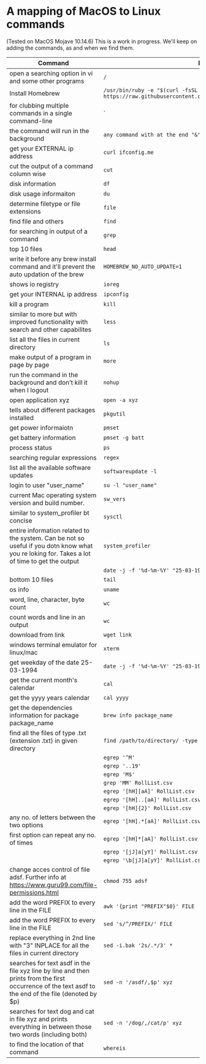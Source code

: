 # A mapping of MacOS to Linux commands
(Tested on MacOS Mojave 10.14.6)
This is a work in progress. We'll keep on adding the commands, as and when we find them.

|Command|Details|
|-------|-------|
|open a searching option in vi and some other programs	|`/`|
|Install Homebrew	|`/usr/bin/ruby -e "$(curl -fsSL https://raw.githubusercontent.com/Homebrew/install/master/install)"`|
|for clubbing multiple commands in a single command-line	|`|`|
|the command will run in the background	|`any command with at the end "&" without the quotes`|
|get your EXTERNAL ip address	|`curl ifconfig.me`|
|cut the output of a command column wise	|`cut`|
|disk information	|`df`|
|disk usage informaiton	|`du`|
|determine filetype or file extensions	|`file`|
|find file and others	|`find`|
|for searching in output of a command	|`grep`|
|top 10 files	|`head`|
|write it before any brew install command and it'll prevent the auto updation of the brew	|`HOMEBREW_NO_AUTO_UPDATE=1`|
|shows io registry	|`ioreg`|
|get your INTERNAL ip address	|`ipconfig`|
|kill a program	|`kill`|
|similar to more but with improved functionality with search and other capabilites	|`less`|
|list all the files in current directory	|`ls`|
|make output of a program in page by page	|`more`|
|run the command in the background and don’t kill it when I logout	|`nohup`|
|open application xyz	|`open -a xyz`|
|tells about different packages installed	|`pkgutil`|
|get power informaiotn	|`pmset`|
|get battery information	|`pmset -g batt`|
|process status	|`ps`|
|searching regular expressions	|`regex`|
|list all the available software updates	|`softwareupdate -l`|
|login to user "user_name"	|`su -l "user_name"`|
|current Mac operating system version and build number.	|`sw_vers`|
|similar to system_profiler bt concise	|`sysctl`|
|entire information related to the system. Can be not so useful if you dotn know what you re loking for. Takes a lot of time to get the output	|`system_profiler`|
|	|`date -j -f '%d-%m-%Y' "25-03-1994" +'%A'`|
|bottom 10 files	|`tail`|
|os info	|`uname`|
|word, line, character, byte count	|`wc`|
|count words and line in an output	|`wc`|
|download from link	|`wget link`|
|windows terminal emulator for linux/mac	|`xterm`|
|get weekday of the date 25-03-1994	|`date -j -f '%d-%m-%Y' "25-03-1994" +'%A'`|
|get the current month's calendar	|`cal`|
|get the yyyy years calendar	|`cal yyyy`|
|get the dependencies information for package package_name	|`brew info package_name`|
|find all the files of type .txt (extension .txt) in given directory	|`find /path/to/directory/ -type f -name "*.txt"`|
|	|`egrep '^M'`|
|	|`egrep '..19'`|
|	|`egrep 'M$'`|
|	|`grep 'MM' RollList.csv`|
|	|`egrep '[hH][aA]' RollList.csv`|
|	|`egrep '[hH]..[aA]' RollList.csv`|
|	|`egrep '[hH]{2}' RollList.csv`|
|any no. of letters between the two options	|`egrep '[hH].*[aA]' RollList.csv`|
|first option can repeat any no. of times	|`egrep '[hH]*[aA]' RollList.csv`|
|	|`egrep '[jJ]a[yY]' RollList.csv `|
|	|`egrep '\b[jJ]a[yY]' RollList.csv `|
|change acces control of file adsf. Further info at https://www.guru99.com/file-permissions.html	|`chmod 755 adsf`|
|add the word PREFIX to every line in the FILE	|`awk '{print "PREFIX"$0}' FILE`|
|add the word PREFIX to every line in the FILE	|`sed 's/^/PREFIX/' FILE`|
|replace everything in 2nd line with "3" INPLACE for all the files in current directory	|`sed -i.bak '2s/.*/3' *`|
|searches for text asdf in the file xyz line by line and then prints from the first occurrence of the text asdf to the end of the file (denoted by $p)	|`sed -n '/asdf/,$p' xyz`|
|searches for text dog and cat in file xyz and prints everything in between those two words (including both)	|`sed -n '/dog/,/cat/p' xyz`|
|to find the location of that command	|`whereis`|  
